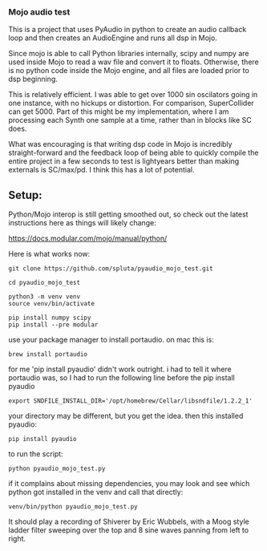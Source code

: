 ### Mojo audio test

This is a project that uses PyAudio in python to create an audio callback loop and then creates an AudioEngine and runs all dsp in Mojo.

Since mojo is able to call Python libraries internally, scipy and numpy are used inside Mojo to read a wav file and convert it to floats. Otherwise, there is no python code inside the Mojo engine, and all files are loaded prior to dsp beginning.

This is relatively efficient. I was able to get over 1000 sin oscilators going in one instance, with no hickups or distortion. For comparison, SuperCollider can get 5000. Part of this might be my implementation, where I am processing each Synth one sample at a time, rather than in blocks like SC does.

What was encouraging is that writing dsp code in Mojo is incredibly straight-forward and the feedback loop of being able to quickly compile the entire project in a few seconds to test is lightyears better than making externals is SC/max/pd. I think this has a lot of potential.

## Setup:

Python/Mojo interop is still getting smoothed out, so check out the latest instructions here as things will likely change:

https://docs.modular.com/mojo/manual/python/

Here is what works now:

```
git clone https://github.com/spluta/pyaudio_mojo_test.git

cd pyaudio_mojo_test

python3 -m venv venv
source venv/bin/activate

pip install numpy scipy
pip install --pre modular
```

use your package manager to install portaudio. on mac this is:
```
brew install portaudio
```

for me 'pip install pyaudio' didn't work outright. i had to tell it where portaudio was, so I had to run the following line before the pip install pyaudio
```
export SNDFILE_INSTALL_DIR='/opt/homebrew/Cellar/libsndfile/1.2.2_1'
```
your directory may be different, but you get the idea.
then this installed pyaudio:
```
pip install pyaudio
```

to run the script:
```
python pyaudio_mojo_test.py
``` 
if it complains about missing dependencies, you may look and see which python got installed in the venv and call that directly:
```
venv/bin/python pyaudio_mojo_test.py
```

It should play a recording of Shiverer by Eric Wubbels, with a Moog style ladder filter sweeping over the top and 8 sine waves panning from left to right.